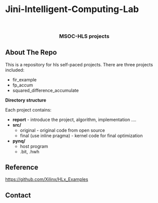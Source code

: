 # Jini-Intelligent-Computing-Lab



<br />
<p align="center">

  <h3 align="center">MSOC-HLS projects </h3>
  
</p>





<!-- ABOUT THE PROJECT -->
## About The Repo
This is a repository for hls self-paced projects. There are three projects included:
- fir_example
- fp_accum
- squared_difference_accumulate

**Directory structure**

Each project contains:

* **report** - introduce the project, algorithm, implementation ....
* **src/**
  * original - original code from open source
  * final (use inline pragma) - kernel code for final optimization
* **pynq/** 
  * host program
  * .bit, .hwh



<!-- REFERENCE -->
## Reference
https://github.com/Xilinx/HLx_Examples


<!-- CONTACT -->
## Contact
